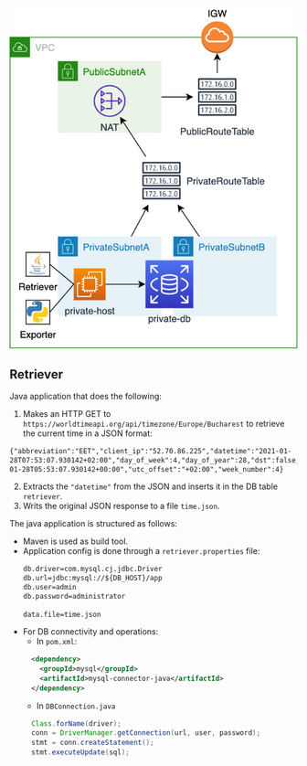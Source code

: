 ![Application](../resources/diagrams-app.png)

## Retriever

Java application that does the following:
1. Makes an HTTP GET to `https://worldtimeapi.org/api/timezone/Europe/Bucharest` to retrieve the current time in a JSON format:
  ```
  {"abbreviation":"EET","client_ip":"52.70.86.225","datetime":"2021-01-28T07:53:07.930142+02:00","day_of_week":4,"day_of_year":28,"dst":false,"dst_from":null,"dst_offset":0,"dst_until":null,"raw_offset":7200,"timezone":"Europe/Bucharest","unixtime":1611813187,"utc_datetime":"2021-01-28T05:53:07.930142+00:00","utc_offset":"+02:00","week_number":4}
  ```
2. Extracts the `"datetime"` from the JSON and inserts it in the DB table `retriever`.
3. Writs the original JSON response to a file `time.json`.

The java application is structured as follows:
* Maven is used as build tool.
* Application config is done through a `retriever.properties` file:
  ```
  db.driver=com.mysql.cj.jdbc.Driver
  db.url=jdbc:mysql://${DB_HOST}/app
  db.user=admin
  db.password=administrator

  data.file=time.json
  ```
* For DB connectivity and operations:
  * In `pom.xml`:
  ```xml
    <dependency>
      <groupId>mysql</groupId>
      <artifactId>mysql-connector-java</artifactId>
    </dependency>
  ```
  * In `DBConnection.java`
  ```java
    Class.forName(driver);
    conn = DriverManager.getConnection(url, user, password);
    stmt = conn.createStatement();
    stmt.executeUpdate(sql);
  ```

